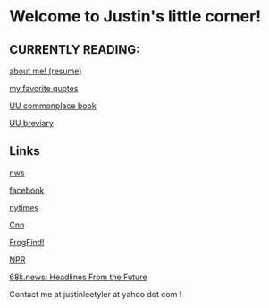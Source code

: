Welcome to Justin's little corner!
===

CURRENTLY READING:
---

[about me! (resume)](resume.md)

[my favorite quotes](quotes.md)

[UU commonplace book](uucommonplacebook.md)

[UU breviary](uubreviary.md)

Links
---
[nws](https://forecast.weather.gov/MapClick.php?lat=42.7843&lon=-71.0862&unit=0&lg=english&FcstType=text&TextType=1)

[facebook](https://mbasic.facebook.com/)

[nytimes](https://www.nytimes.com/timeswire)

[Cnn](https://lite.cnn.com/en)

[FrogFind!](http://www.frogfind.com/)

[NPR](https://text.npr.org/)

[68k.news: Headlines From the Future](http://68k.news/)


Contact me at justinleetyler at yahoo dot com !
